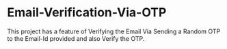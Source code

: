 # Email-Verification-Via-OTP
This project has a feature of Verifying the Email Via Sending a Random OTP to the Email-Id provided and also Verify the OTP.
